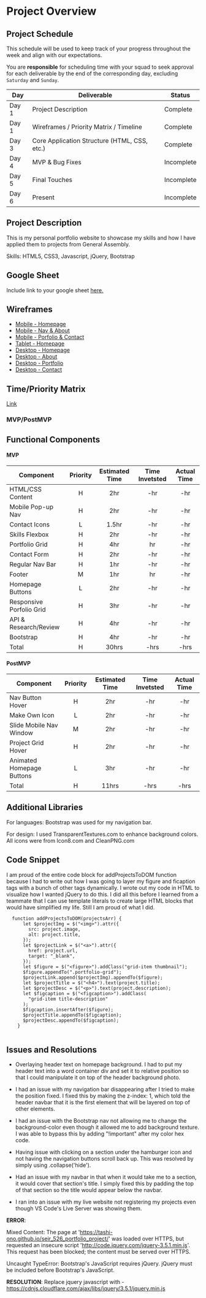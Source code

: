 # Project Overview

## Project Schedule

This schedule will be used to keep track of your progress throughout the week and align with our expectations.

You are **responsible** for scheduling time with your squad to seek approval for each deliverable by the end of the corresponding day, excluding `Saturday` and `Sunday`.

| Day   | Deliverable                                  | Status     |
| ----- | -------------------------------------------- | ---------- |
| Day 1 | Project Description                          | Complete   |
| Day 1 | Wireframes / Priority Matrix / Timeline      | Complete   |
| Day 3 | Core Application Structure (HTML, CSS, etc.) | Complete   |
| Day 4 | MVP & Bug Fixes                              | Incomplete |
| Day 5 | Final Touches                                | Incomplete |
| Day 6 | Present                                      | Incomplete |

## Project Description

This is my personal portfolio website to showcase my skills and how I have applied them to projects from General Assembly.

Skills:
HTML5,
CSS3,
Javascript,
jQuery,
Bootstrap

## Google Sheet

Include link to your google sheet [here.](https://docs.google.com/spreadsheets/d/1sQCREZyXOxO30tPfAtXGL0KJA8iJAL9lCyuUTLvV-LI/edit?usp=sharing)

## Wireframes

- [Mobile - Homepage](https://res.cloudinary.com/gaseir526-tashiono/image/upload/v1591634488/Portfolio%20Wireframes/20200608_093433_cyt9km.jpg)
- [Mobile - Nav & About](https://res.cloudinary.com/gaseir526-tashiono/image/upload/v1591634682/Portfolio%20Wireframes/20200608_093457_cqygfx.jpg)
- [Mobile - Porfolio & Contact](https://res.cloudinary.com/gaseir526-tashiono/image/upload/v1591637355/Portfolio%20Wireframes/20200608_093349_jsllo6.jpg)
- [Tablet - Homepage](https://res.cloudinary.com/gaseir526-tashiono/image/upload/v1591637511/Portfolio%20Wireframes/20200608_071820_myt7f3.jpg)
- [Desktop - Homepage](https://res.cloudinary.com/gaseir526-tashiono/image/upload/v1591637431/Portfolio%20Wireframes/20200608_071758_knizi7.jpg)
- [Desktop - About](https://res.cloudinary.com/gaseir526-tashiono/image/upload/v1591637581/Portfolio%20Wireframes/20200608_071802_odfz6n.jpg)
- [Desktop - Portfolio](https://res.cloudinary.com/gaseir526-tashiono/image/upload/v1591637712/Portfolio%20Wireframes/20200608_071812_gkrogj.jpg)
- [Desktop - Contact](https://res.cloudinary.com/gaseir526-tashiono/image/upload/v1591637771/Portfolio%20Wireframes/20200608_071817_z6lvow.jpg)

## Time/Priority Matrix

[Link](https://docs.google.com/spreadsheets/d/1CR7Lmojcq8MD6HO9E3x_PFL2CEnhediGxXCAZakexzo/edit?usp=sharing)

### MVP/PostMVP

## Functional Components

#### MVP

| Component                | Priority | Estimated Time | Time Invetsted | Actual Time |
| ------------------------ | :------: | :------------: | :------------: | :---------: |
| HTML/CSS Content         |    H     |      2hr       |      -hr       |     -hr     |
| Mobile Pop-up Nav        |    H     |      2hr       |      -hr       |     -hr     |
| Contact Icons            |    L     |     1.5hr      |      -hr       |     -hr     |
| Skills Flexbox           |    H     |      2hr       |      -hr       |     -hr     |
| Portfolio Grid           |    H     |      4hr       |       hr       |     -hr     |
| Contact Form             |    H     |      2hr       |      -hr       |     -hr     |
| Regular Nav Bar          |    H     |      1hr       |      -hr       |     -hr     |
| Footer                   |    M     |      1hr       |       hr       |     -hr     |
| Homepage Buttons         |    L     |      2hr       |      -hr       |     -hr     |
| Responsive Porfolio Grid |    H     |      3hr       |      -hr       |     -hr     |
| API & Research/Review    |    H     |      4hr       |      -hr       |     -hr     |
| Bootstrap                |    H     |      4hr       |      -hr       |     -hr     |
| Total                    |    H     |     30hrs      |      -hrs      |    -hrs     |

#### PostMVP

| Component                 | Priority | Estimated Time | Time Invetsted | Actual Time |
| ------------------------- | :------: | :------------: | :------------: | :---------: |
| Nav Button Hover          |    H     |      2hr       |      -hr       |     -hr     |
| Make Own Icon             |    L     |      2hr       |      -hr       |     -hr     |
| Slide Mobile Nav Window   |    M     |      2hr       |      -hr       |     -hr     |
| Project Grid Hover        |    H     |      2hr       |      -hr       |     -hr     |
| Animated Homepage Buttons |    L     |      3hr       |      -hr       |     -hr     |
| Total                     |    H     |     11hrs      |      -hrs      |    -hrs     |

## Additional Libraries

For languages:
Bootstrap was used for my navigation bar.

For design:
I used TransparentTextures.com to enhance background colors.
All icons were from Icon8.com and CleanPNG.com

## Code Snippet

I am proud of the entire code block for addProjectsToDOM function because I had to write out how I was going to layer my figure and ficaption tags with a bunch of other tags dynamically. I wrote out my code in HTML to visualize how I wanted jQuery to do this. I did all this before I learned from a teammate that I can use template literals to create large HTML blocks that would have simplified my life. Still I am proud of what I did.

```
  function addProjectsToDOM(projectsArr) {
      let $projectImg = $("<img>").attr({
        src: project.image,
        alt: project.title,
      });
      let $projectLink = $("<a>").attr({
        href: project.url,
        target: "_blank",
      });
      let $figure = $("<figure>").addClass("grid-item thumbnail");
      $figure.appendTo(".portfolio-grid");
      $projectLink.append($projectImg).appendTo($figure);
      let $projectTitle = $("<h4>").text(project.title);
      let $projectDesc = $("<p>").text(project.description);
      let $figcaption = $("<figcaption>").addClass(
        "grid-item title-description"
      );
      $figcaption.insertAfter($figure);
      $projectTitle.appendTo($figcaption);
      $projectDesc.appendTo($figcaption);
    }


```

## Issues and Resolutions

- Overlaying header text on homepage background. I had to put my header text into a word container div and set it to relative position so that I could manipulate it on top of the header background photo.
- I had an issue with my navigation bar disappearing after I tried to make the position fixed. I fixed this by making the z-index: 1, which told the header navbar that it is the first element that will be layered on top of other elements.
- I had an issue with the Bootstrap nav not allowing me to change the background-color even though it allowed me to add background texture. I was able to bypass this by adding "!important" after my color hex code.
- Having issue with clicking on a section under the hamburger icon and not having the navigation buttons scroll back up. This was resolved by simply using .collapse('hide').
- Had an issue with my navbar in that when it would take me to a section, it would cover that section's title. I simply fixed this by padding the top of that section so the title would appear below the navbar.

- I ran into an issue with my live website not registering my projects even though VS Code's Live Server was showing them.

**ERROR**:

Mixed Content: The page at 'https://tashi-ono.github.io/seir_526_portfolio_project/' was loaded over HTTPS, but requested an insecure script 'http://code.jquery.com/jquery-3.5.1.min.js'. This request has been blocked; the content must be served over HTTPS.

Uncaught TypeError: Bootstrap's JavaScript requires jQuery. jQuery must be included before Bootstrap's JavaScript.

**RESOLUTION**: Replace jquery javascript with - https://cdnjs.cloudflare.com/ajax/libs/jquery/3.5.1/jquery.min.js
